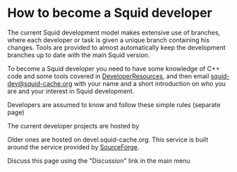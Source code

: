 # How to become a Squid developer

The current Squid development model makes extensive use of branches,
where each developer or task is given a unique branch containing his
changes. Tools are provided to almost automatically keep the development
branches up to date with the main Squid version.

To become a Squid developer you need to have some knowledge of C++ code
and some tools covered in
[DeveloperResources](/DeveloperResources#),
and then email <squid-dev@squid-cache.org> with your name and a short
introduction on who you are and your interest in Squid development.

Developers are assumed to know and follow these simple rules (separate
page)

The current developer projects are hosted by
[](http://code.launchpad.net/squid)

Older ones are hosted on devel.squid-cache.org. This service is built
around the service provided by [SourceForge](http://sourceforge.net).

Discuss this page using the "Discussion" link in the main menu
